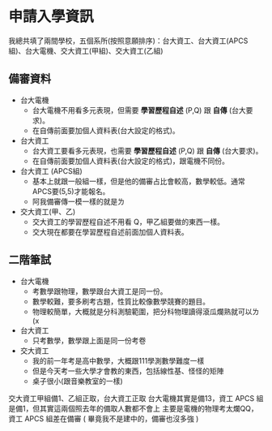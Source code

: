 # 申請入學資訊

我總共填了兩間學校，五個系所(按照意願排序)：台大資工、台大資工(APCS組)、台大電機、交大資工(甲組)、交大資工(乙組)

## 備審資料

- 台大電機
    - 台大電機不用看多元表現，但需要 **學習歷程自述** (P,Q) 跟 **自傳** (台大要求)。 
    - 在自傳前面要加個人資料表(台大設定的格式)。
- 台大資工
    - 台大資工要看多元表現，也需要 **學習歷程自述** (P,Q) 跟 **自傳** (台大要求)。
    - 在自傳前面要加個人資料表(台大設定的格式)，跟電機不同份。
- 台大資工 (APCS組)
    - 基本上就跟一般組一樣，但是他的備審占比會較高，數學較低。通常APCS要(5,5)才能報名。
    - 阿我備審傳一模一樣的就是ㄌ
- 交大資工(甲、乙)
    - 交大資工的學習歷程自述不用看 Q，甲乙組要做的東西一樣。
    - 交大現在都要在學習歷程自述前面加個人資料表。

## 二階筆試

- 台大電機
    - 考數學跟物理，數學跟台大資工是同一份。 
    - 數學較難，要多刷考古題，性質比較像數學競賽的題目。
    - 物理較簡單，大概就是分科測驗範圍，把分科物理讀得滾瓜爛熟就可以ㄌ (x
- 台大資工
    - 只考數學，數學跟上面是同一份考卷
- 交大資工
    - 我的前一年考是高中數學，大概跟111學測數學難度一樣
    - 但是今天考一些大學才會教的東西，包括線性基、怪怪的矩陣
    - 桌子很小(跟音樂教室的一樣)

交大資工甲組備1、乙組正取，台大資工正取
台大電機其實是備13，資工 APCS 組是備1，但其實這兩個照去年的備取人數都不會上
主要是電機的物理考太爛QQ，資工 APCS 組差在備審 ( 畢竟我不是建中的，備審也沒多強 )




